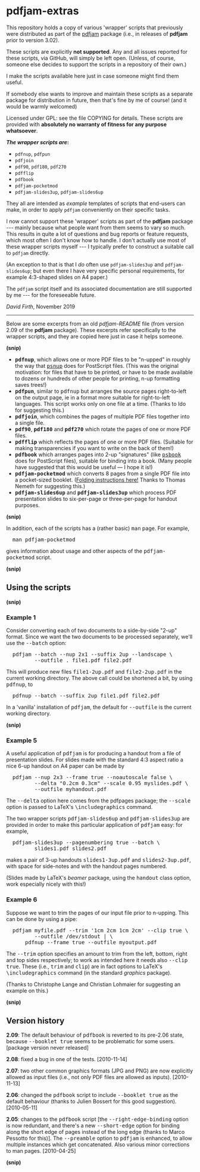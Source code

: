 # pdfjam-extras

This repository holds a copy of various 'wrapper' scripts that previously
were distributed as part of the [pdfjam](https://github.com/DavidFirth/pdfjam)
package (i.e., in releases of **pdfjam** prior to version 3.02).

These scripts are explicitly **not supported**. Any and all issues 
reported for these scripts, via GitHub, will simply be left open. 
(Unless, of course, someone else decides to support the scripts in 
a repository of their own.)  

I make the scripts available
here just in case someone might find them useful. 

If somebody else wants to
improve and maintain these scripts as a separate package for distribution in
future, then that's fine by me of course! (and it would be warmly welcomed)

Licensed under GPL: see the file
COPYING for details. These scripts are provided with 
**absolutely no warranty of fitness for any purpose whatsoever**.

**_The wrapper scripts are_:**

- `pdfnup`, `pdfpun`
- `pdfjoin`
- `pdf90`, `pdf180`, `pdf270`
- `pdfflip`
- `pdfbook`
- `pdfjam-pocketmod`
- `pdfjam-slides3up`, `pdfjam-slides6up`

They all are intended as _example_ templates of scripts that end-users can make,
in order to apply `pdfjam` conveniently on their specific tasks.

I now cannot support these 'wrapper' scripts as part of the **pdfjam** 
package --- mainly because what people want from them seems to vary so much.  This
results in quite a lot of questions and bug reports or feature requests, which
most often I don't know how to handle.  I don't actually use most of
these wrapper scripts myself --- I typically prefer to construct a suitable call to
`pdfjam` directly. 

(An exception to that is that I _do_ often use
`pdfjam-slides3up` and `pdfjam-slides6up`; but even there I have very specific 
personal requirements, for example 4:3-shaped slides on A4 paper.)

The `pdfjam` script itself and its associated documentation are still
supported by me --- for the foreseeable future.

_David Firth_, November 2019

-------------------------------------------------------------------

Below are some excerpts from an old _pdfjam-README_ file (from version 2.09 of the
**pdfjam** package).  These excerpts refer specifically to the wrapper scripts,
and they are copied here just in case it helps someone. 


<b>(snip)</b>

<ul>
  <li> <b><tt>pdfnup</tt></b>, which allows one or more PDF files to be "n-upped" in roughly the way that <a href="https://github.com/rrthomas/psutils"><tt>psnup</tt></a> does for PostScript files. (This was the original motivation: for files that have to be printed, or have to be made available to dozens or hundreds of other people for printing, n-up formatting saves trees!)</li>
  <li><b><tt>pdfpun</tt></b>, similar to <tt>pdfnup</tt> but arranges the source pages right-to-left on the output page, ie in a format more suitable for right-to-left languages. This script works only on one file at a time. (Thanks to Ido for suggesting this.)</li>
  <li> <b><tt>pdfjoin</tt></b>, which combines the pages of multiple PDF files together into a single file.</li>
  <li> <b><tt>pdf90</tt></b>, <b><tt>pdf180</tt></b> and <b><tt>pdf270</tt></b> which rotate the pages of one or more PDF files.</li>
  <li><b><tt>pdfflip</tt></b> which reflects the pages of one or more PDF files. (Suitable for making transparencies if you want to write on the back of them!)</li>
  <li><b><tt>pdfbook</tt></b> which arranges pages into 2-up "signatures" (like <a href="https://github.com/rrthomas/psutils"><tt>psbook</tt></a> does for PostScript files), suitable for binding into a book. (Many people have suggested that this would be useful — I hope it is!)</li>
  <li><b><tt>pdfjam-pocketmod</tt></b> which converts 8 pages from a single PDF file into a pocket-sized booklet. (<a href="https://pocketmod.com/howto">Folding instructions here!</a> Thanks to Thomas Nemeth for suggesting this.)</li>
  <li><b><tt>pdfjam-slides6up</tt></b> and <b><tt>pdfjam-slides3up</tt></b> which process PDF presentation slides to six-per-page or three-per-page for handout purposes. </li>
</ul>

<b>(snip)</b>

<p>In addition, each of the scripts has a (rather basic) <tt>man</tt> page. For example,</p>

<pre>  man pdfjam-pocketmod<br></pre>
<p>gives information about usage and other aspects of the <tt>pdfjam-pocketmod</tt> script.</p>

<b>(snip)</b>

<h2 align="justify">Using the scripts</h2>

<b>(snip)</b>

<h3 align="justify">Example 1</h3>

<p>Consider converting each of two documents to a side-by-side "2-up" format. Since we want the two documents to be processed separately, we'll use the <tt>--batch</tt> option: </p>

<pre>  pdfjam --batch --nup 2x1 --suffix 2up --landscape \<br>         --outfile . file1.pdf file2.pdf<br></pre>
<p> This will produce new files <tt>file1-2up.pdf</tt> and <tt>file2-2up.pdf</tt> in the current working directory. The above call could be shortened a bit, by using <tt>pdfnup</tt>, to</p>

<pre>  pdfnup --batch --suffix 2up file1.pdf file2.pdf<br></pre>
<p> In a 'vanilla' installation of <tt>pdfjam</tt>, the default for <tt>--outfile</tt> is the current working directory.</p>

<b>(snip)</b>

<h3 align="justify">Example 5</h3>

<p>A useful application of <tt>pdfjam</tt> is for producing a handout from a file of presentation slides. For slides made with the standard 4:3 aspect ratio a nice 6-up handout on A4 paper can be made by </p>

<pre>  pdfjam --nup 2x3 --frame true --noautoscale false \<br>         --delta "0.2cm 0.3cm" --scale 0.95 myslides.pdf \<br>         --outfile myhandout.pdf<br></pre>
<p>The <tt>--delta</tt> option here comes from the pdfpages package; the <tt>--scale</tt> option is passed to LaTeX's <tt>\includegraphics</tt> command. </p>

<p>The two wrapper scripts <tt>pdfjam-slides6up</tt> and <tt>pdfjam-slides3up</tt> are provided in order to make this particular application of <tt>pdfjam</tt> easy: for example, </p>

<pre>  pdfjam-slides3up --pagenumbering true --batch \<br>         slides1.pdf slides2.pdf<br></pre>
<p>makes a pair of 3-up handouts <tt>slides1-3up.pdf</tt> and <tt>slides2-3up.pdf</tt>, with space for side-notes and with the handout pages numbered.</p>

<p>(Slides made by LaTeX's <i>beamer</i> package, using the <tt>handout</tt> class option, work especially nicely with this!)</p>

<h3 align="justify">Example 6</h3>

<p> Suppose we want to trim the pages of our input file prior to n-upping. This can be done by using a pipe: </p>

<pre>  pdfjam myfile.pdf --trim '1cm 2cm 1cm 2cm' --clip true \<br>         --outfile /dev/stdout | \<br>      pdfnup --frame true --outfile myoutput.pdf<br></pre>
<p>The <tt>--trim</tt> option specifies an amount to trim from the left, bottom, right and top sides respectively; to work as intended here it needs also <tt>--clip true</tt>. These (i.e., <tt>trim</tt> and <tt>clip</tt>) are in fact options to LaTeX's <tt>\includegraphics</tt> command (in the standard <i>graphics</i> package).</p>

<p>(Thanks to Christophe Lange and Christian Lohmaier for suggesting an example on this.)</p>


<b>(snip)</b>


<h2 align="justify">Version history</h2>

<p> <b>2.09</b>: The default behaviour of <tt>pdfbook</tt> is reverted to its pre-2.06 state, because <tt>--booklet true</tt> seems to be problematic for some users.&nbsp; [package version never released]
</p>

<p><b>2.08</b>: fixed a bug in one of the tests. [2010-11-14] </p>

<p> <b>2.07</b>: two other common graphics formats (JPG and PNG) are now explicitly allowed as input files (i.e., not only PDF files are allowed as inputs). [2010-11-13] </p>

<p><b>2.06</b>: changed the <tt>pdfbook</tt> script to include <tt>--booklet true</tt> as the default behaviour (thanks to Julien Bossert for this good suggestion). [2010-05-11] </p>

<p> <b>2.05</b>: changes to the <tt>pdfbook</tt> script [the <tt>--right-edge-binding</tt> option is now redundant, and there's a new <tt>--short-edge</tt> option for binding along the short edge of pages instead of the long edge (thanks to Marco Pessotto for this)]. The <tt>--preamble</tt> option to <tt>pdfjam</tt> is enhanced, to allow multiple instances which get concatenated. Also various minor corrections to man pages. [2010-04-25] </p>

**(snip)**
